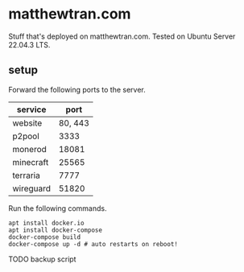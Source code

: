 # matthewtran.com

Stuff that's deployed on matthewtran.com. Tested on Ubuntu Server 22.04.3 LTS.

## setup

Forward the following ports to the server.

| service   | port    |
|-----------|---------|
| website   | 80, 443 |
| p2pool    | 3333    |
| monerod   | 18081   |
| minecraft | 25565   |
| terraria  | 7777    |
| wireguard | 51820   |

Run the following commands.

```
apt install docker.io
apt install docker-compose
docker-compose build
docker-compose up -d # auto restarts on reboot!
```

TODO backup script
